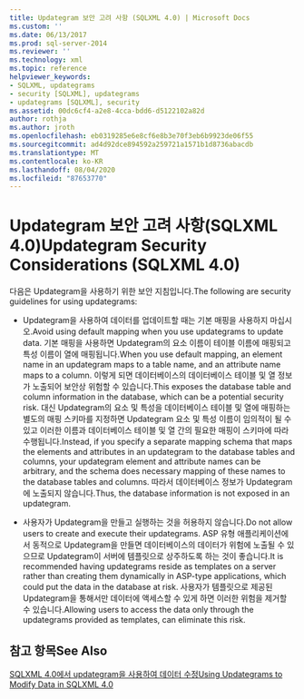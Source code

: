 ```yaml
---
title: Updategram 보안 고려 사항 (SQLXML 4.0) | Microsoft Docs
ms.custom: ''
ms.date: 06/13/2017
ms.prod: sql-server-2014
ms.reviewer: ''
ms.technology: xml
ms.topic: reference
helpviewer_keywords:
- SQLXML, updategrams
- security [SQLXML], updategrams
- updategrams [SQLXML], security
ms.assetid: 00dc6cf4-a2e8-4cca-bdd6-d5122102a82d
author: rothja
ms.author: jroth
ms.openlocfilehash: eb0319285e6e8cf6e8b3e70f3eb6b9923de06f55
ms.sourcegitcommit: ad4d92dce894592a259721a1571b1d8736abacdb
ms.translationtype: MT
ms.contentlocale: ko-KR
ms.lasthandoff: 08/04/2020
ms.locfileid: "87653770"
---
```

# <a name="updategram-security-considerations-sqlxml-40"></a><span data-ttu-id="94094-102">Updategram 보안 고려 사항(SQLXML 4.0)</span><span class="sxs-lookup"><span data-stu-id="94094-102">Updategram Security Considerations (SQLXML 4.0)</span></span>
  <span data-ttu-id="94094-103">다음은 Updategram을 사용하기 위한 보안 지침입니다.</span><span class="sxs-lookup"><span data-stu-id="94094-103">The following are security guidelines for using updategrams:</span></span>  
  
-   <span data-ttu-id="94094-104">Updategram을 사용하여 데이터를 업데이트할 때는 기본 매핑을 사용하지 마십시오.</span><span class="sxs-lookup"><span data-stu-id="94094-104">Avoid using default mapping when you use updategrams to update data.</span></span> <span data-ttu-id="94094-105">기본 매핑을 사용하면 Updategram의 요소 이름이 테이블 이름에 매핑되고 특성 이름이 열에 매핑됩니다.</span><span class="sxs-lookup"><span data-stu-id="94094-105">When you use default mapping, an element name in an updategram maps to a table name, and an attribute name maps to a column.</span></span> <span data-ttu-id="94094-106">이렇게 되면 데이터베이스의 데이터베이스 테이블 및 열 정보가 노출되어 보안상 위험할 수 있습니다.</span><span class="sxs-lookup"><span data-stu-id="94094-106">This exposes the database table and column information in the database, which can be a potential security risk.</span></span> <span data-ttu-id="94094-107">대신 Updategram의 요소 및 특성을 데이터베이스 테이블 및 열에 매핑하는 별도의 매핑 스키마를 지정하면 Updategram 요소 및 특성 이름이 임의적이 될 수 있고 이러한 이름과 데이터베이스 테이블 및 열 간의 필요한 매핑이 스키마에 따라 수행됩니다.</span><span class="sxs-lookup"><span data-stu-id="94094-107">Instead, if you specify a separate mapping schema that maps the elements and attributes in an updategram to the database tables and columns, your updategram element and attribute names can be arbitrary, and the schema does necessary mapping of these names to the database tables and columns.</span></span> <span data-ttu-id="94094-108">따라서 데이터베이스 정보가 Updategram에 노출되지 않습니다.</span><span class="sxs-lookup"><span data-stu-id="94094-108">Thus, the database information is not exposed in an updategram.</span></span>  
  
-   <span data-ttu-id="94094-109">사용자가 Updategram을 만들고 실행하는 것을 허용하지 않습니다.</span><span class="sxs-lookup"><span data-stu-id="94094-109">Do not allow users to create and execute their updategrams.</span></span> <span data-ttu-id="94094-110">ASP 유형 애플리케이션에서 동적으로 Updategram을 만들면 데이터베이스의 데이터가 위험에 노출될 수 있으므로 Updategram이 서버에 템플릿으로 상주하도록 하는 것이 좋습니다.</span><span class="sxs-lookup"><span data-stu-id="94094-110">It is recommended having updategrams reside as templates on a server rather than creating them dynamically in ASP-type applications, which could put the data in the database at risk.</span></span> <span data-ttu-id="94094-111">사용자가 템플릿으로 제공된 Updategram을 통해서만 데이터에 액세스할 수 있게 하면 이러한 위험을 제거할 수 있습니다.</span><span class="sxs-lookup"><span data-stu-id="94094-111">Allowing users to access the data only through the updategrams provided as templates, can eliminate this risk.</span></span>  
  
## <a name="see-also"></a><span data-ttu-id="94094-112">참고 항목</span><span class="sxs-lookup"><span data-stu-id="94094-112">See Also</span></span>  
 [<span data-ttu-id="94094-113">SQLXML 4.0에서 updategram을 사용하여 데이터 수정</span><span class="sxs-lookup"><span data-stu-id="94094-113">Using Updategrams to Modify Data in SQLXML 4.0</span></span>](../updategrams/using-updategrams-to-modify-data-in-sqlxml-4-0.md)  
  
  
